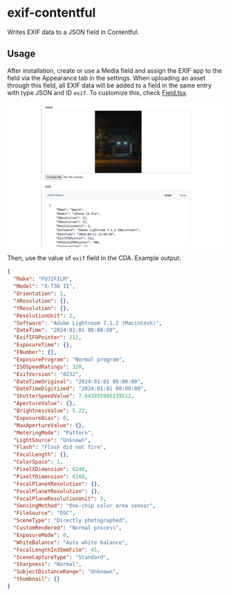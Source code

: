 # exif-contentful

Writes EXIF data to a JSON field in Contentful.

## Usage

After installation, create or use a Media field and assign the EXIF app to the field via the Appearance tab in the settings. When uploading an asset through this field, all EXIF data will be added to a field in the same entry with type JSON and ID `exif`. To customize this, check [Field.tsx](/src/locations/Field.tsx).

![Preview](.github/preview.png)

Then, use the value of `exif` field in the CDA. Example output:

```json
{
  "Make": "FUJIFILM",
  "Model": "X-T30 II",
  "Orientation": 1,
  "XResolution": {},
  "YResolution": {},
  "ResolutionUnit": 2,
  "Software": "Adobe Lightroom 7.1.2 (Macintosh)",
  "DateTime": "2024:01:01 00:00:00",
  "ExifIFDPointer": 212,
  "ExposureTime": {},
  "FNumber": {},
  "ExposureProgram": "Normal program",
  "ISOSpeedRatings": 320,
  "ExifVersion": "0232",
  "DateTimeOriginal": "2024:01:01 00:00:00",
  "DateTimeDigitized": "2024:01:01 00:00:00",
  "ShutterSpeedValue": 7.643855995239512,
  "ApertureValue": {},
  "BrightnessValue": 5.22,
  "ExposureBias": 0,
  "MaxApertureValue": {},
  "MeteringMode": "Pattern",
  "LightSource": "Unknown",
  "Flash": "Flash did not fire",
  "FocalLength": {},
  "ColorSpace": 1,
  "PixelXDimension": 6240,
  "PixelYDimension": 4160,
  "FocalPlaneXResolution": {},
  "FocalPlaneYResolution": {},
  "FocalPlaneResolutionUnit": 3,
  "SensingMethod": "One-chip color area sensor",
  "FileSource": "DSC",
  "SceneType": "Directly photographed",
  "CustomRendered": "Normal process",
  "ExposureMode": 0,
  "WhiteBalance": "Auto white balance",
  "FocalLengthIn35mmFilm": 41,
  "SceneCaptureType": "Standard",
  "Sharpness": "Normal",
  "SubjectDistanceRange": "Unknown",
  "thumbnail": {}
}
```
